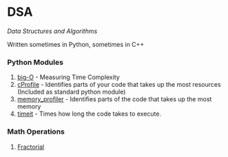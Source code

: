 # DSA
*Data Structures and Algorithms*

Written sometimes in Python, sometimes in C++

### Python Modules
1. [big-O](https://pypi.org/project/big-O/) - Measuring Time Complexity
2. [cProfile](https://docs.python.org/3/library/profile.html) - Identifies parts of your code that takes up the most resources (Included as standard python module)
3. [memory_profiler](https://pypi.org/project/memory-profiler/) - Identifies parts of the code that takes up the most memory
4. [timeit](https://docs.python.org/3/library/timeit.html#timeit.timeit) - Times how long the code takes to execute.


### Math Operations
1. [Fractorial]()
